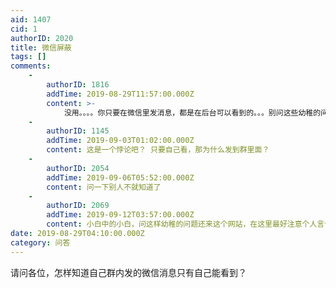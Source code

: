```yaml
---
aid: 1407
cid: 1
authorID: 2020
title: 微信屏蔽
tags: []
comments:
    -
        authorID: 1816
        addTime: 2019-08-29T11:57:00.000Z
        content: >-
            没用。。。。你只要在微信里发消息，都是在后台可以看到的。。。别问这些幼稚的问题了。“微信不是你家开的，你想怎么样就怎么样！”除非你不用微信！不然你的所有记录都可以保存在服务器至少5年。
    -
        authorID: 1145
        addTime: 2019-09-03T01:02:00.000Z
        content: 这是一个悖论吧？ 只要自己看，那为什么发到群里面？
    -
        authorID: 2054
        addTime: 2019-09-06T05:52:00.000Z
        content: 问一下别人不就知道了
    -
        authorID: 2069
        addTime: 2019-09-12T03:57:00.000Z
        content: 小白中的小白，问这样幼稚的问题还来这个网站，在这里最好注意个人言论，
date: 2019-08-29T04:10:00.000Z
category: 问答
---
```


请问各位，怎样知道自己群内发的微信消息只有自己能看到？

